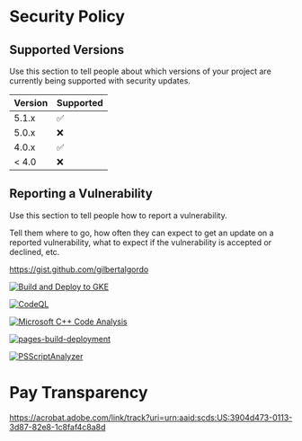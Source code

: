 # Security Policy

## Supported Versions

Use this section to tell people about which versions of your project are
currently being supported with security updates.

| Version | Supported          |
| ------- | ------------------ |
| 5.1.x   | :white_check_mark: |
| 5.0.x   | :x:                |
| 4.0.x   | :white_check_mark: |
| < 4.0   | :x:                |

## Reporting a Vulnerability

Use this section to tell people how to report a vulnerability.

Tell them where to go, how often they can expect to get an update on a
reported vulnerability, what to expect if the vulnerability is accepted or
declined, etc.

https://gist.github.com/gilbertalgordo

[![Build and Deploy to GKE](https://github.com/gilbertalgordo/extra-keyboards-for-chrome-os/actions/workflows/google.yml/badge.svg)](https://github.com/gilbertalgordo/extra-keyboards-for-chrome-os/actions/workflows/google.yml)

[![CodeQL](https://github.com/gilbertalgordo/extra-keyboards-for-chrome-os/actions/workflows/github-code-scanning/codeql/badge.svg)](https://github.com/gilbertalgordo/extra-keyboards-for-chrome-os/actions/workflows/github-code-scanning/codeql)

[![Microsoft C++ Code Analysis](https://github.com/gilbertalgordo/extra-keyboards-for-chrome-os/actions/workflows/msvc.yml/badge.svg)](https://github.com/gilbertalgordo/extra-keyboards-for-chrome-os/actions/workflows/msvc.yml)

[![pages-build-deployment](https://github.com/gilbertalgordo/extra-keyboards-for-chrome-os/actions/workflows/pages/pages-build-deployment/badge.svg)](https://github.com/gilbertalgordo/extra-keyboards-for-chrome-os/actions/workflows/pages/pages-build-deployment)

[![PSScriptAnalyzer](https://github.com/gilbertalgordo/extra-keyboards-for-chrome-os/actions/workflows/powershell.yml/badge.svg)](https://github.com/gilbertalgordo/extra-keyboards-for-chrome-os/actions/workflows/powershell.yml)
# Pay Transparency
https://acrobat.adobe.com/link/track?uri=urn:aaid:scds:US:3904d473-0113-3d87-82e8-1c8faf4c8a8d
